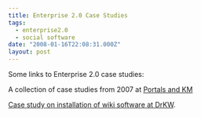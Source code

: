 ```yaml
---
title: Enterprise 2.0 Case Studies
tags:
  - enterprise2.0
  - social software
date: "2008-01-16T22:08:31.000Z"
layout: post
---
```


Some links to Enterprise 2.0 case studies:

A collection of case studies from 2007 at [Portals and KM][0]

[Case study on installation of wiki software at DrKW][1].


[0]: http://billives.typepad.com/portals_and_km/2008/01/enterprise-20-s.html
[1]: http://www.socialtext.com/node/80